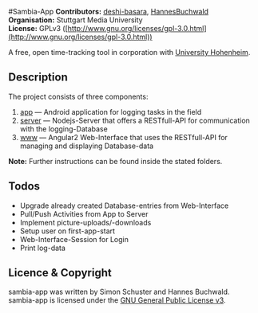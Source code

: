 #Sambia-App
**Contributors:** [deshi-basara](https://github.com/deshi-basara), [HannesBuchwald](https://github.com/HannesBuchwald)  
**Organisation:** Stuttgart Media University  
**License:** GPLv3 ([http://www.gnu.org/licenses/gpl-3.0.html](http://www.gnu.org/licenses/gpl-3.0.html))

A free, open time-tracking tool in corporation with [University Hohenheim](https://www.uni-hohenheim.de/english).

## Description
The project consists of three components:

1. [app](app) — Android application for logging tasks in the field
2. [server](server) — Nodejs-Server that offers a RESTfull-API for communication with the logging-Database
3. [www](www) — Angular2 Web-Interface that uses the RESTfull-API for managing and displaying Database-data

**Note:** Further instructions can be found inside the stated folders.

## Todos

* Upgrade already created Database-entries from Web-Interface
* Pull/Push Activities from App to Server
* Implement picture-uploads/-downloads
* Setup user on first-app-start
* Web-Interface-Session for Login
* Print log-data

## Licence & Copyright

sambia-app was written by Simon Schuster and Hannes Buchwald.  
sambia-app is licensed under the [GNU General Public License v3](http://www.gnu.org/licenses/gpl-3.0).
